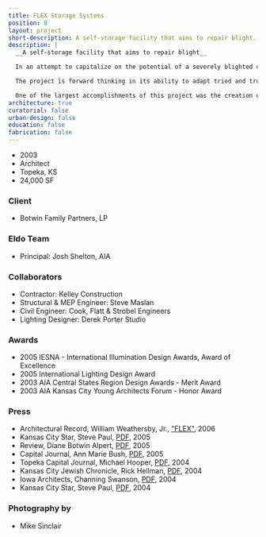 ```yaml
---
title: FLEX Storage Systems
position: 8
layout: project
short-description: A self-storage facility that aims to repair blight.
description: |
  __A self-storage facility that aims to repair blight__

  In an attempt to capitalize on the potential of a severely blighted commercial corridor in Topeka, Kansas, the owner of an inherited post-war strip center hired EL DORADO to redevelop the site into a two phase self storage facility. A flexible building system was developed that has the unique ability to adapt to commercial or retail uses with minimal additional construction, should the economy of the region improve.

  The project is forward thinking in its ability to adapt tried and true industry rules for successful self storage facilities while providing a sensible redevelopment strategy for alternate future functions.

  One of the largest accomplishments of this project was the creation of “FLEX” zoning designation that allows the project to seamlessly upgrade over time from storage to commercial to retail uses as the market allows, all without the need to return to the city for rezoning.
architecture: true
curatorial: false
urban-design: false
education: false
fabrication: false
---
```


- 2003
- Architect
- Topeka, KS
- 24,000 SF

### Client
- Botwin Family Partners, LP

### Eldo Team
- Principal: Josh Shelton, AIA

### Collaborators
- Contractor: Kelley Construction
- Structural & MEP Engineer: Steve Maslan
- Civil Engineer: Cook, Flatt & Strobel Engineers
- Lighting Designer: Derek Porter Studio

### Awards
- 2005 IESNA - International Illumination Design Awards, Award of Excellence
- 2005 International Lighting Design Award
- 2003 AIA Central States Region Design Awards - Merit Award
- 2003 AIA Kansas City Young Architects Forum -  Honor Award

### Press
- Architectural Record, William Weathersby, Jr., ["FLEX"](undefined "FLEX"), 2006
- Kansas City Star, Steve Paul, [PDF](//assets.ctfassets.net/7ceafwpo4r5g/2v3E8lbIfzNUa55DoHgOWW/94c34d3df7a5d6f41794058c247966f0/2005-Moving_In_Moving_Out-KC_Star.pdf "Download PDF: Projects Honored for Craftsmanship, Art and Architecture"), 2005
- Review, Diane Botwin Alpert, [PDF](//assets.ctfassets.net/7ceafwpo4r5g/3nsKtOEhtUfz6GuaJHQiXE/b2b474fdee43d0717e7d7aa84860bd60/2005-Botwin_Article-Review-compressed.pdf "Download PDF: Applied Experience: A Mother's Model for Thoughtful Development"), 2005
- Capital Journal, Ann Marie Bush, [PDF](//assets.ctfassets.net/7ceafwpo4r5g/3yHVkw8hgb7Zt40Ao4wg6X/f77d4b2bb2a756eecec6e18e4cd3e107/2005-Flex-Capital_Journal.pdf "Download PDF: Native Plants Blossom"), 2005
- Topeka Capital Journal, Michael Hooper, [PDF](//assets.ctfassets.net/7ceafwpo4r5g/4oP2YtXgXUkZpsNRYGTgCx/912268a089435fff7e3a1dc6997d4248/2004-Flex-CommercialJournal.pdf "Download PDF: Professionals Collaborate on Building"), 2004
- Kansas City Jewish Chronicle, Rick Hellman, [PDF](//assets.ctfassets.net/7ceafwpo4r5g/3qXc4hXMOPiacWq8e897e5/4aee18c1a2bb371b5401e6d7ebd6dee6/2004-FlexMIMO-Jewish_Chronicle.pdf "Download PDF: Flex Time: KC Developers Embrace Arts, Collaboration in Self-storage Project"), 2004
- Iowa Architects, Channing Swanson, [PDF](//assets.ctfassets.net/7ceafwpo4r5g/69eRJa3pRUH1I4A8EasNaV/240079ee5b093d680e98df43e75f1307/2004-Central_States-Iowa_Arch_Magazine.pdf "Download PDF: 2004 Central States Region Merit Award"), 2004
- Kansas City Star, Steve Paul, [PDF](//downloads.ctfassets.net/7ceafwpo4r5g/3oqylx9umHUNahse0qdvfo/7803e6f75c496fd227317adfdaa75ea3/2004-Design_Awards-KC_Star.pdf "Download PDF: DESIGN: Firms Honored for Environmental Projects"), 2004

### Photography by
- Mike Sinclair